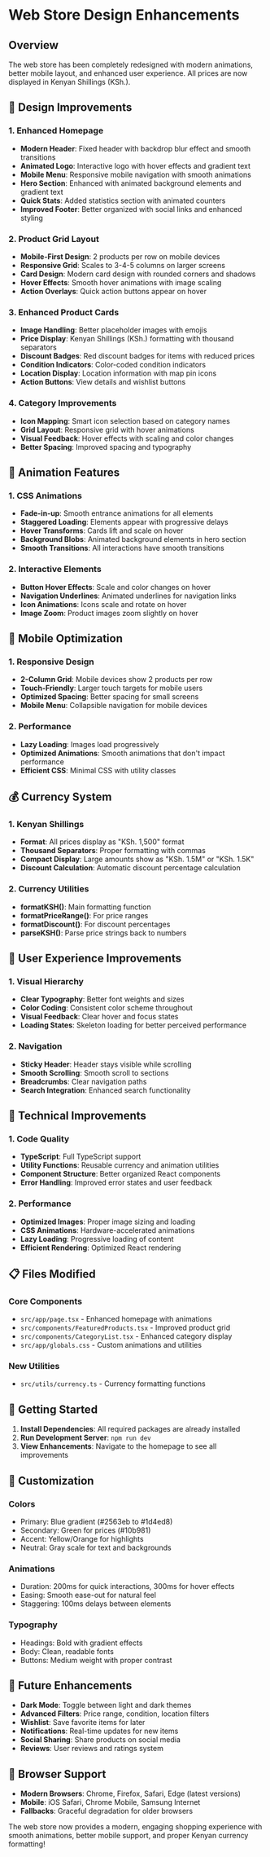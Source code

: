 # Web Store Design Enhancements

## Overview
The web store has been completely redesigned with modern animations, better mobile layout, and enhanced user experience. All prices are now displayed in Kenyan Shillings (KSh.).

## 🎨 Design Improvements

### 1. Enhanced Homepage
- **Modern Header**: Fixed header with backdrop blur effect and smooth transitions
- **Animated Logo**: Interactive logo with hover effects and gradient text
- **Mobile Menu**: Responsive mobile navigation with smooth animations
- **Hero Section**: Enhanced with animated background elements and gradient text
- **Quick Stats**: Added statistics section with animated counters
- **Improved Footer**: Better organized with social links and enhanced styling

### 2. Product Grid Layout
- **Mobile-First Design**: 2 products per row on mobile devices
- **Responsive Grid**: Scales to 3-4-5 columns on larger screens
- **Card Design**: Modern card design with rounded corners and shadows
- **Hover Effects**: Smooth hover animations with image scaling
- **Action Overlays**: Quick action buttons appear on hover

### 3. Enhanced Product Cards
- **Image Handling**: Better placeholder images with emojis
- **Price Display**: Kenyan Shillings (KSh.) formatting with thousand separators
- **Discount Badges**: Red discount badges for items with reduced prices
- **Condition Indicators**: Color-coded condition indicators
- **Location Display**: Location information with map pin icons
- **Action Buttons**: View details and wishlist buttons

### 4. Category Improvements
- **Icon Mapping**: Smart icon selection based on category names
- **Grid Layout**: Responsive grid with hover animations
- **Visual Feedback**: Hover effects with scaling and color changes
- **Better Spacing**: Improved spacing and typography

## 🚀 Animation Features

### 1. CSS Animations
- **Fade-in-up**: Smooth entrance animations for all elements
- **Staggered Loading**: Elements appear with progressive delays
- **Hover Transforms**: Cards lift and scale on hover
- **Background Blobs**: Animated background elements in hero section
- **Smooth Transitions**: All interactions have smooth transitions

### 2. Interactive Elements
- **Button Hover Effects**: Scale and color changes on hover
- **Navigation Underlines**: Animated underlines for navigation links
- **Icon Animations**: Icons scale and rotate on hover
- **Image Zoom**: Product images zoom slightly on hover

## 📱 Mobile Optimization

### 1. Responsive Design
- **2-Column Grid**: Mobile devices show 2 products per row
- **Touch-Friendly**: Larger touch targets for mobile users
- **Optimized Spacing**: Better spacing for small screens
- **Mobile Menu**: Collapsible navigation for mobile devices

### 2. Performance
- **Lazy Loading**: Images load progressively
- **Optimized Animations**: Smooth animations that don't impact performance
- **Efficient CSS**: Minimal CSS with utility classes

## 💰 Currency System

### 1. Kenyan Shillings
- **Format**: All prices display as "KSh. 1,500" format
- **Thousand Separators**: Proper formatting with commas
- **Compact Display**: Large amounts show as "KSh. 1.5M" or "KSh. 1.5K"
- **Discount Calculation**: Automatic discount percentage calculation

### 2. Currency Utilities
- **formatKSH()**: Main formatting function
- **formatPriceRange()**: For price ranges
- **formatDiscount()**: For discount percentages
- **parseKSH()**: Parse price strings back to numbers

## 🎯 User Experience Improvements

### 1. Visual Hierarchy
- **Clear Typography**: Better font weights and sizes
- **Color Coding**: Consistent color scheme throughout
- **Visual Feedback**: Clear hover and focus states
- **Loading States**: Skeleton loading for better perceived performance

### 2. Navigation
- **Sticky Header**: Header stays visible while scrolling
- **Smooth Scrolling**: Smooth scroll to sections
- **Breadcrumbs**: Clear navigation paths
- **Search Integration**: Enhanced search functionality

## 🔧 Technical Improvements

### 1. Code Quality
- **TypeScript**: Full TypeScript support
- **Utility Functions**: Reusable currency and animation utilities
- **Component Structure**: Better organized React components
- **Error Handling**: Improved error states and user feedback

### 2. Performance
- **Optimized Images**: Proper image sizing and loading
- **CSS Animations**: Hardware-accelerated animations
- **Lazy Loading**: Progressive loading of content
- **Efficient Rendering**: Optimized React rendering

## 📋 Files Modified

### Core Components
- `src/app/page.tsx` - Enhanced homepage with animations
- `src/components/FeaturedProducts.tsx` - Improved product grid
- `src/components/CategoryList.tsx` - Enhanced category display
- `src/app/globals.css` - Custom animations and utilities

### New Utilities
- `src/utils/currency.ts` - Currency formatting functions

## 🚀 Getting Started

1. **Install Dependencies**: All required packages are already installed
2. **Run Development Server**: `npm run dev`
3. **View Enhancements**: Navigate to the homepage to see all improvements

## 🎨 Customization

### Colors
- Primary: Blue gradient (#2563eb to #1d4ed8)
- Secondary: Green for prices (#10b981)
- Accent: Yellow/Orange for highlights
- Neutral: Gray scale for text and backgrounds

### Animations
- Duration: 200ms for quick interactions, 300ms for hover effects
- Easing: Smooth ease-out for natural feel
- Staggering: 100ms delays between elements

### Typography
- Headings: Bold with gradient effects
- Body: Clean, readable fonts
- Buttons: Medium weight with proper contrast

## 🔮 Future Enhancements

- **Dark Mode**: Toggle between light and dark themes
- **Advanced Filters**: Price range, condition, location filters
- **Wishlist**: Save favorite items for later
- **Notifications**: Real-time updates for new items
- **Social Sharing**: Share products on social media
- **Reviews**: User reviews and ratings system

## 📱 Browser Support

- **Modern Browsers**: Chrome, Firefox, Safari, Edge (latest versions)
- **Mobile**: iOS Safari, Chrome Mobile, Samsung Internet
- **Fallbacks**: Graceful degradation for older browsers

The web store now provides a modern, engaging shopping experience with smooth animations, better mobile support, and proper Kenyan currency formatting!
